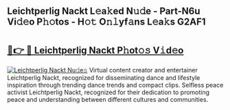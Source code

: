 ## Leichtperlig Nackt L𝚎a𝚔ed N𝚞𝚍e - Part-N6u Vi𝚍𝚎o P𝚑𝚘tos - H𝚘𝚝 O𝚗𝚕yf𝚊ns L𝚎a𝚔s G2AF1

# <h2><a href="http://kf8e4kk.oniu.top/?m=Leichtperlig+Nackt">🔗👉 🔴 Leichtperlig Nackt P𝚑ot𝚘𝚜 V𝚒d𝚎o</a></h2>

[![Leichtperlig Nackt Nu𝚍e𝚜](https://i.imgur.com/0qMVB7G.gif)](http://kf8e4kk.oniu.top/?m=Leichtperlig+Nackt)
Virtual content creator and entertainer Leichtperlig Nackt, recognized for disseminating dance and lifestyle inspiration through trending dance trends and compact clips. Selfless peace activist Leichtperlig Nackt, recognized for their dedication to promoting peace and understanding between different cultures and communities.  
